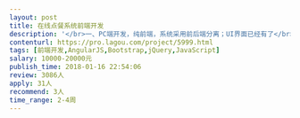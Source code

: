 ```yaml
---                
layout: post       
title: 在线点餐系统前端开发           
description: '</br>一、PC端开发，纯前端，系统采用前后端分离；UI界面已经有了</br>二、包插登录、注册、找回密码等，以及菜品档案，分类，会员档案等页面；</br>三、人员要求：</br>1、精通HTML5、JS、vue.js、前端布局、等前端相关技术</br>2、具有良好的前端架构和编码规范能力</br>3、良好的沟通能力和契约精神。</br>4、有点餐系统和vue.js开发经验优先考虑</br>'     
contenturl: https://pro.lagou.com/project/5999.html      
tags: [前端开发,AngularJS,Bootstrap,jQuery,JavaScript]            
salary: 10000-20000元          
publish_time: 2018-01-16 22:54:06         
review: 3086人                   
apply: 31人                   
recommend: 3人                   
time_range: 2-4周              
---                 
```

